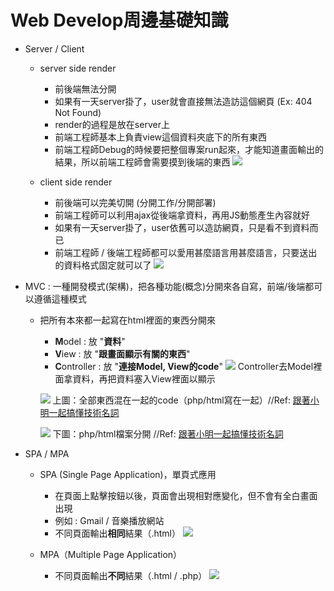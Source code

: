 # Web Develop周邊基礎知識
* Server / Client
    * server side render
        * 前後端無法分開
        * 如果有一天server掛了，user就會直接無法造訪這個網頁 (Ex: 404 Not Found)
        * render的過程是放在server上
        * 前端工程師基本上負責view這個資料夾底下的所有東西
        * 前端工程師Debug的時候要把整個專案run起來，才能知道畫面輸出的結果，所以前端工程師會需要摸到後端的東西
        ![](https://i.imgur.com/HVSpPJ8.jpg)

    * client side render
        * 前後端可以完美切開 (分開工作/分開部署)
        * 前端工程師可以利用ajax從後端拿資料，再用JS動態產生內容就好
        * 如果有一天server掛了，user依舊可以造訪網頁，只是看不到資料而已
        * 前端工程師 / 後端工程師都可以愛用甚麼語言用甚麼語言，只要送出的資料格式固定就可以了
        ![](https://i.imgur.com/c2hQ0by.jpg)



* MVC : 一種開發模式(架構)，把各種功能(概念)分開來各自寫，前端/後端都可以遵循這種模式
    * 把所有本來都一起寫在html裡面的東西分開來
        * **M**odel : 放 "**資料**"
        * **V**iew : 放 "**跟畫面顯示有關的東西**"
        * **C**ontroller : 放 "**連接Model, View的code**"
        ![](https://i.imgur.com/tdBIoeG.jpg)
        Controller去Model裡面拿資料，再把資料塞入View裡面以顯示
        
        ![](https://i.imgur.com/tTDQD7f.png)
        上圖：全部東西混在一起的code（php/html寫在一起）//Ref: [跟著小明一起搞懂技術名詞](https://hulitw.medium.com/introduction-mvc-spa-and-ssr-545c941669e9)
    
        ![](https://i.imgur.com/bRCXbq7.png)
        下圖：php/html檔案分開 //Ref: [跟著小明一起搞懂技術名詞](https://hulitw.medium.com/introduction-mvc-spa-and-ssr-545c941669e9)



* SPA / MPA
    * SPA (Single Page Application)，單頁式應用
        * 在頁面上點擊按鈕以後，頁面會出現相對應變化，但不會有全白畫面出現
        * 例如 : Gmail / 音樂播放網站
        * 不同頁面輸出**相同**結果（.html）
        ![](https://i.imgur.com/MuXqJvE.jpg)

    * MPA（Multiple Page Application）
        * 不同頁面輸出**不同**結果（.html / .php）
        ![](https://i.imgur.com/9a2wc3w.jpg)
